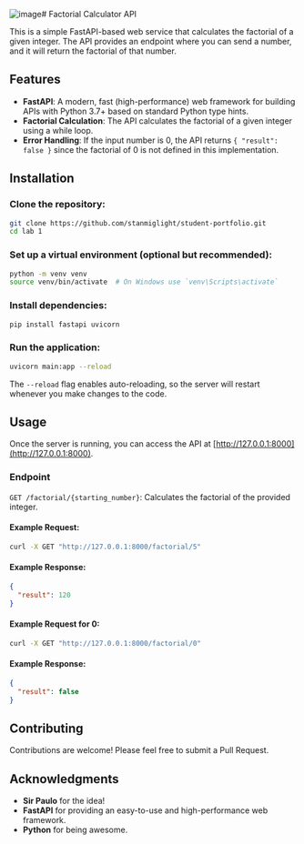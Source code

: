 ![image](https://github.com/user-attachments/assets/21fab11e-11fa-4418-999e-0952ed57f549)# Factorial Calculator API

This is a simple FastAPI-based web service that calculates the factorial of a given integer. The API provides an endpoint where you can send a number, and it will return the factorial of that number.

## Features

- **FastAPI**: A modern, fast (high-performance) web framework for building APIs with Python 3.7+ based on standard Python type hints.
- **Factorial Calculation**: The API calculates the factorial of a given integer using a while loop.
- **Error Handling**: If the input number is 0, the API returns `{ "result": false }` since the factorial of 0 is not defined in this implementation.

## Installation

### Clone the repository:

```bash
git clone https://github.com/stanmiglight/student-portfolio.git
cd lab 1
```

### Set up a virtual environment (optional but recommended):

```bash
python -m venv venv
source venv/bin/activate  # On Windows use `venv\Scripts\activate`
```

### Install dependencies:

```bash
pip install fastapi uvicorn
```

### Run the application:

```bash
uvicorn main:app --reload
```

The `--reload` flag enables auto-reloading, so the server will restart whenever you make changes to the code.

## Usage

Once the server is running, you can access the API at [http://127.0.0.1:8000](http://127.0.0.1:8000).

### Endpoint

`GET /factorial/{starting_number}`: Calculates the factorial of the provided integer.

#### Example Request:

```bash
curl -X GET "http://127.0.0.1:8000/factorial/5"
```

#### Example Response:

```json
{
  "result": 120
}
```

#### Example Request for 0:

```bash
curl -X GET "http://127.0.0.1:8000/factorial/0"
```

#### Example Response:

```json
{
  "result": false
}
```

## Contributing

Contributions are welcome! Please feel free to submit a Pull Request.


## Acknowledgments

- **Sir Paulo** for the idea!
- **FastAPI** for providing an easy-to-use and high-performance web framework.
- **Python** for being awesome.
